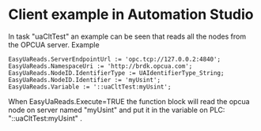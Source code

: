 # Client example in Automation Studio

In task "uaCltTest" an example can be seen that reads all the nodes from the OPCUA server. Example


```
EasyUaReads.ServerEndpointUrl := 'opc.tcp://127.0.0.2:4840';
EasyUaReads.NamespaceUri := 'http://brdk.opcua.com';	
EasyUaReads.NodeID.IdentifierType := UAIdentifierType_String;
EasyUaReads.NodeID.Identifier := 'myUsint';
EasyUaReads.Variable := '::uaCltTest:myUsint';
```

When EasyUaReads.Execute=TRUE the function block will read the opcua node on server named "myUsint" and put it in the variable on PLC: "::uaCltTest:myUsint" .